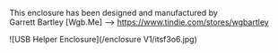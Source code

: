 This enclosure has been designed and manufactured by  
Garrett Bartley [Wgb.Me] --> https://www.tindie.com/stores/wgbartley 

![USB Helper Enclosure](/enclosure V1/itsf3o6.jpg)
